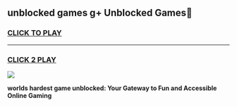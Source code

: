 
## unblocked games g+   Unblocked Games👋
<h3>
<a href="https://premium.freeplayer.one?title=unblocked_games_g+__&ref=16F">CLICK TO PLAY</a></h3>
<hr>

<h3>
<a href="https://premium.freeplayer.one?title=unblocked_games_g+__&ref=16F">CLICK 2 PLAY</a>
  
</h3>

<a href="https://premium.freeplayer.one?title=unblocked_games_g+__&ref=16F/"><img src="https://clearcache.store/games.png"></a>


**worlds hardest game unblocked: Your Gateway to Fun and Accessible Online Gaming**
